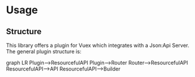 # Usage

## Structure

This library offers a plugin for Vuex which integrates with a Json:Api Server.
The general plugin structure is:

<mermaid>
graph LR
Plugin-->ResourcefulAPI
Plugin-->Router
Router-->ResourcefulAPI
ResourcefulAPI-->API
ResourcefulAPI-->Builder
</mermaid>
